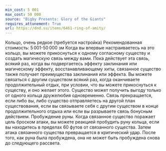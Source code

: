 ```yaml
---
min_cost: 5 001
max_cost: 50 000
source: "Bigby Presents: Glory of the Giants"
requires_attunement: True
url: https://dnd.su/items/6461-ring-of-amity/
---
```


Кольцо, очень редкое (требуется настройка)
Рекомендованная стоимость: 5 001-50 000 зм
Когда вы впервые настраиваетесь на это кольцо, вы можете прикоснуться к одному согласному существу и создать магическую связь между вами. Пока действует эта связь, всякий раз, когда вы подвергаетесь эффекту заклинания или магическому эффекту, восстанавливающему хиты, связанное существо также получает преимущества заклинания или эффекта.
Вы можете связаться с другим существом всякий раз, когда оканчиваете продолжительный отдых, при условии, что вы можете прикоснуться к существу, и оно желает этого.
Существо может получить выгоду только от одного кольца дружелюбия одновременно. Связь прекращается, если либо вы, либо существо отправляетесь на другой план существования, если вы связываете себя с другим существом в конце продолжительного отдыха или если вы разрываете связь бонусным действием.
Пробуждение руны. Когда связанное существо поражает цель броском атаки, вы можете реакцией пробудить руну кольца, если вы находитесь в пределах 60 футов от связанного существа. Затем атака связанного существа превращается в критический удар.
После того, как руна была пробуждена, она не может быть пробуждена снова до следующего рассвета.